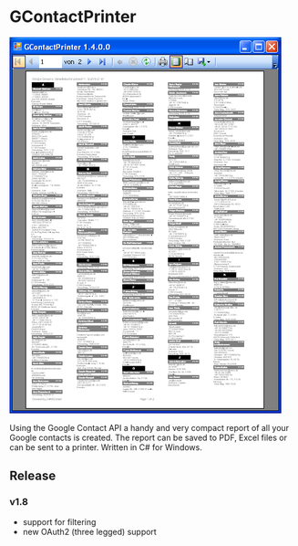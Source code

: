 GContactPrinter
===============

![Sample PDF](Logo.png)


Using the Google Contact API a handy and very compact report of all your Google contacts is created. The report can be saved to PDF, Excel files or can be sent to a printer. Written in C# for Windows.

## Release
### v1.8

- support for filtering
- new OAuth2 (three legged) support



